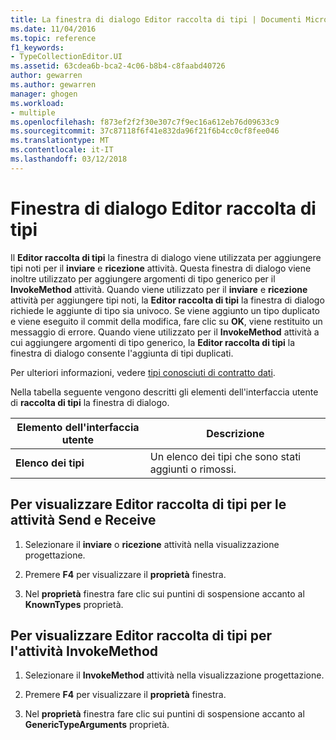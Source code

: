 ```yaml
---
title: La finestra di dialogo Editor raccolta di tipi | Documenti Microsoft
ms.date: 11/04/2016
ms.topic: reference
f1_keywords:
- TypeCollectionEditor.UI
ms.assetid: 63cdea6b-bca2-4c06-b8b4-c8faabd40726
author: gewarren
ms.author: gewarren
manager: ghogen
ms.workload:
- multiple
ms.openlocfilehash: f873ef2f2f30e307c7f9ec16a612eb76d09633c9
ms.sourcegitcommit: 37c87118f6f41e832da96f21f6b4cc0cf8fee046
ms.translationtype: MT
ms.contentlocale: it-IT
ms.lasthandoff: 03/12/2018
---
```

# <a name="type-collection-editor-dialog-box"></a>Finestra di dialogo Editor raccolta di tipi

Il **Editor raccolta di tipi** la finestra di dialogo viene utilizzata per aggiungere tipi noti per il **inviare** e **ricezione** attività. Questa finestra di dialogo viene inoltre utilizzato per aggiungere argomenti di tipo generico per il **InvokeMethod** attività. Quando viene utilizzato per il **inviare** e **ricezione** attività per aggiungere tipi noti, la **Editor raccolta di tipi** la finestra di dialogo richiede le aggiunte di tipo sia univoco. Se viene aggiunto un tipo duplicato e viene eseguito il commit della modifica, fare clic su **OK**, viene restituito un messaggio di errore. Quando viene utilizzato per il **InvokeMethod** attività a cui aggiungere argomenti di tipo generico, la **Editor raccolta di tipi** la finestra di dialogo consente l'aggiunta di tipi duplicati.

Per ulteriori informazioni, vedere [tipi conosciuti di contratto dati](/dotnet/framework/wcf/feature-details/data-contract-known-types).

Nella tabella seguente vengono descritti gli elementi dell'interfaccia utente di **raccolta di tipi** la finestra di dialogo.

|Elemento dell'interfaccia utente|Descrizione|
|----------------|-----------------|
|**Elenco dei tipi**|Un elenco dei tipi che sono stati aggiunti o rimossi.|

## <a name="to-bring-up-the-type-collection-editor-for-the-send-and-receive-activities"></a>Per visualizzare Editor raccolta di tipi per le attività Send e Receive

1.  Selezionare il **inviare** o **ricezione** attività nella visualizzazione progettazione.

2.  Premere **F4** per visualizzare il **proprietà** finestra.

3.  Nel **proprietà** finestra fare clic sui puntini di sospensione accanto al **KnownTypes** proprietà.

## <a name="to-bring-up-the-type-collection-editor-for-the-invokemethod-activity"></a>Per visualizzare Editor raccolta di tipi per l'attività InvokeMethod

1.  Selezionare il **InvokeMethod** attività nella visualizzazione progettazione.

2.  Premere **F4** per visualizzare il **proprietà** finestra.

3.  Nel **proprietà** finestra fare clic sui puntini di sospensione accanto al **GenericTypeArguments** proprietà.